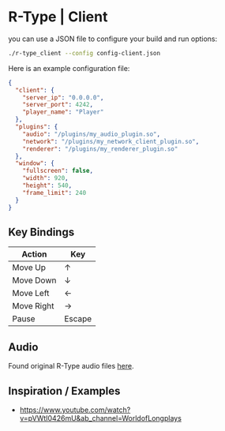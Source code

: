# R-Type | Client
you can use a JSON file to configure your build and run options:
```bash
./r-type_client --config config-client.json
```
Here is an example configuration file:
```json
{
  "client": {
    "server_ip": "0.0.0.0",
    "server_port": 4242,
    "player_name": "Player"
  },
  "plugins": {
    "audio": "/plugins/my_audio_plugin.so",
    "network": "/plugins/my_network_client_plugin.so",
    "renderer": "/plugins/my_renderer_plugin.so"
  },
  "window": {
    "fullscreen": false,
    "width": 920,
    "height": 540,
    "frame_limit": 240
  }
}
```

## Key Bindings
| Action     | Key    |
|------------|--------|
| Move Up    | ↑      |
| Move Down  | ↓      |
| Move Left  | ←      |
| Move Right | →      |
| Pause      | Escape |

## Audio
Found original R-Type audio files [here](https://downloads.khinsider.com/game-soundtracks/album/r-type-original-sound-box).

## Inspiration / Examples

- https://www.youtube.com/watch?v=pVWtI0426mU&ab_channel=WorldofLongplays